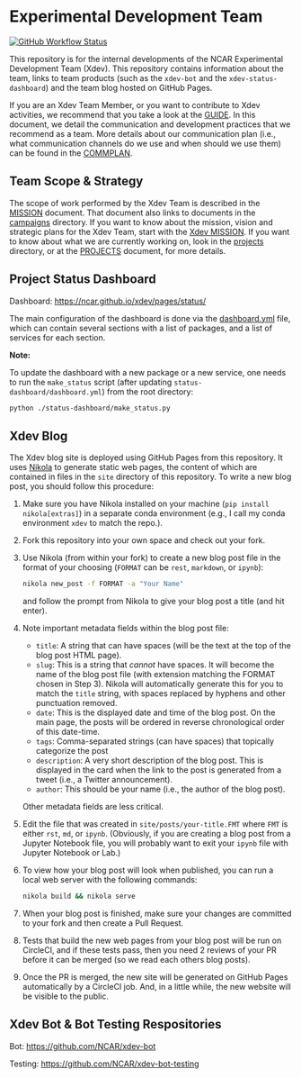# Experimental Development Team
[![GitHub Workflow Status](https://img.shields.io/github/workflow/status/NCAR/xdev/build?logo=github&style=for-the-badge)](https://github.com/NCAR/xdev/actions?query=workflow%3Abuild)

This repository is for the internal developments of the NCAR Experimental Development Team (Xdev).
This repository contains information about the team, links to team products (such as the `xdev-bot`
and the `xdev-status-dashboard`) and the team blog hosted on GitHub Pages.

If you are an Xdev Team Member, or you want to contribute to Xdev activities, we recommend that
you take a look at the [GUIDE](GUIDE.md).  In this document, we detail the communication and
development practices that we recommend as a team.  More details about our communication plan
(i.e., what communication channels do we use and when should we use them) can be found in the
[COMMPLAN](COMMPLAN.md).

## Team Scope & Strategy

The scope of work performed by the Xdev Team is described in the [MISSION](MISSION.md) document.
That document also links to documents in the [campaigns](campaigns) directory.  If you want to
know about the mission, vision and strategic plans for the Xdev Team, start with the
[Xdev MISSION](MISSION.md).  If you want to know about what we are currently working on,
look in the [projects](projects) directory, or at the [PROJECTS](PROJECTS.md) document, for
more details.

## Project Status Dashboard

Dashboard: https://ncar.github.io/xdev/pages/status/

The main configuration of the dashboard is done via the
[dashboard.yml](status-dashboard/dashboard.yml) file, which can contain several sections with
a list of packages, and a list of services for each section.

**Note:**

To update the dashboard with a new package or a new service, one needs to run the `make_status`
script (after updating `status-dashboard/dashboard.yml`) from the root directory:

```bash
python ./status-dashboard/make_status.py
```

## Xdev Blog

The Xdev blog site is deployed using GitHub Pages from this repository. It uses
[Nikola](https://getnikola.com) to generate static web pages, the content of which are
contained in files in the `site` directory of this repository. To write a new blog post,
you should follow this procedure:

1. Make sure you have Nikola installed on your machine (`pip install nikola[extras]`) in a
   separate conda environment (e.g., I call my conda environment `xdev` to match the repo.).
2. Fork this repository into your own space and check out your fork.
3. Use Nikola (from within your fork) to create a new blog post file in the format of your
   choosing (`FORMAT` can be `rest`, `markdown`, or `ipynb`):

   ```bash
   nikola new_post -f FORMAT -a "Your Name"
   ```

   and follow the prompt from Nikola to give your blog post a title (and hit enter).

4. Note important metadata fields within the blog post file:

   - `title`: A string that can have spaces (will be the text at the top of the blog
     post HTML page).
   - `slug`: This is a string that _cannot_ have spaces. It will become the name of the
     blog post file (with extension matching the FORMAT chosen in Step 3). Nikola will
     automatically generate this for you to match the `title` string, with spaces replaced
     by hyphens and other punctuation removed.
   - `date`: This is the displayed date and time of the blog post. On the main page, the
     posts will be ordered in reverse chronological order of this date-time.
   - `tags`: Comma-separated strings (can have spaces) that topically categorize the post
   - `description`: A very short description of the blog post. This is displayed in the
     card when the link to the post is generated from a tweet (i.e., a Twitter announcement).
   - `author`: This should be your name (i.e., the author of the blog post).

   Other metadata fields are less critical.

5. Edit the file that was created in `site/posts/your-title.FMT` where `FMT` is either `rst`,
   `md`, or `ipynb`. (Obviously, if you are creating a blog post from a Jupyter Notebook
   file, you will probably want to exit your `ipynb` file with Jupyter Notebook or Lab.)
6. To view how your blog post will look when published, you can run a local web server with
   the following commands:

   ```bash
   nikola build && nikola serve
   ```

7. When your blog post is finished, make sure your changes are committed to your fork and
   then create a Pull Request.
8. Tests that build the new web pages from your blog post will be run on CircleCI, and if
   these tests pass, then you need 2 reviews of your PR before it can be merged (so we read
   each others blog posts).
9. Once the PR is merged, the new site will be generated on GitHub Pages automatically by a
   CircleCI job. And, in a little while, the new website will be visible to the public.

## Xdev Bot & Bot Testing Respositories

Bot: https://github.com/NCAR/xdev-bot

Testing: https://github.com/NCAR/xdev-bot-testing
